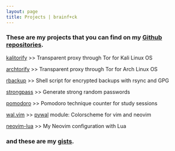 ```yaml
---
layout: page
title: Projects | brainf+ck
---
```


### These are my projects that you can find on my [Github repositories](https://github.com/brainfucksec?tab=repositories).

[kalitorify](https://github.com/brainfucksec/kalitorify) >> Transparent proxy through Tor for Kali Linux OS

[archtorify](https://github.com/brainfucksec/archtorify) >> Transparent proxy through Tor for Arch Linux OS

[rbackup](https://github.com/brainfucksec/rbackup) >> Shell script for encrypted backups with rsync and GPG

[strongpass](https://github.com/brainfucksec/strongpass) >> Generate strong random passwords

[pomodoro](https://github.com/brainfucksec/pomodoro) >> Pomodoro technique counter for study sessions

[wal.vim](https://github.com/brainfucksec/wal.vim) >> [pywal](https://github.com/dylanaraps/pywal) module: Colorscheme for vim and neovim

[neovim-lua](https://github.com/brainfucksec/neovim-lua) >> My Neovim configuration with Lua


### and these are my [gists](https://gist.github.com/brainfucksec).
